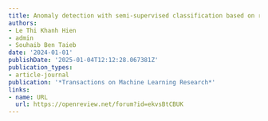 ```yaml
---
title: Anomaly detection with semi-supervised classification based on risk estimators
authors:
- Le Thi Khanh Hien
- admin
- Souhaib Ben Taieb
date: '2024-01-01'
publishDate: '2025-01-04T12:12:28.067381Z'
publication_types:
- article-journal
publication: '*Transactions on Machine Learning Research*'
links:
- name: URL
  url: https://openreview.net/forum?id=ekvsBtCBUK
---
```

